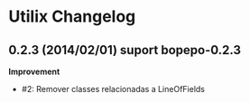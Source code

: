 Utilix Changelog
=============================

0.2.3 (2014/02/01) suport bopepo-0.2.3
---------------------------------------

**Improvement**

 * #2: Remover classes relacionadas a LineOfFields
